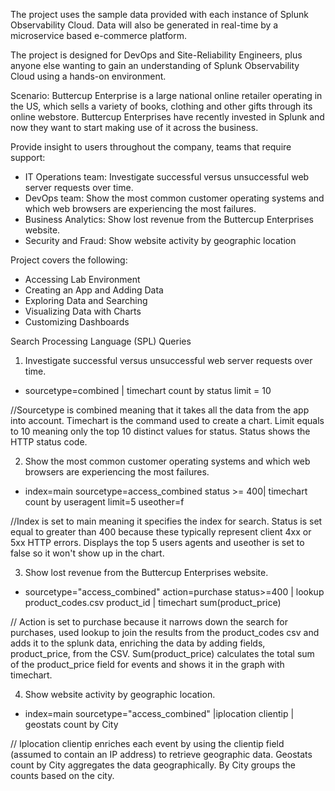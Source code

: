 The project uses the sample data provided with each instance of Splunk Observability Cloud. Data will also be generated in real-time by a microservice based e-commerce platform.

The project is designed for DevOps and Site-Reliability Engineers, plus anyone else wanting to gain an understanding of Splunk Observability Cloud using a hands-on environment.

Scenario:
Buttercup Enterprise is a large national online retailer operating in the US, which sells a variety of books, clothing and other gifts through its online webstore.
Buttercup Enterprises have recently invested in Splunk and now they want to start making use of it across the business.

Provide insight to users throughout the company, teams that require support:
- IT Operations team: Investigate successful versus unsuccessful web server requests over time.
- DevOps team: Show the most common customer operating systems and which web browsers are experiencing the most failures.
- Business Analytics: Show lost revenue from the Buttercup Enterprises website.
- Security and Fraud: Show website activity by geographic location

Project covers the following:
- Accessing Lab Environment
- Creating an App and Adding Data
- Exploring Data and Searching
- Visualizing Data with Charts
- Customizing Dashboards

Search Processing Language (SPL) Queries
1. Investigate successful versus unsuccessful web server requests over time.
- sourcetype=combined | timechart count by status limit = 10

//Sourcetype is combined meaning that it takes all the data from the app into account. Timechart is the command used to create a chart. Limit equals to 10 meaning only the top 10 distinct values for status. Status shows the HTTP status code.

2. Show the most common customer operating systems and which web browsers are experiencing the most failures.
- index=main sourcetype=access_combined status >= 400| timechart count by useragent limit=5 useother=f

//Index is set to main meaning it specifies the index for search. Status is set equal to greater than 400 because these typically represent client 4xx or 5xx HTTP errors. Displays the top 5 users agents and useother is set to false so it won't show up in the chart.

3. Show lost revenue from the Buttercup Enterprises website.
- sourcetype="access_combined" action=purchase status>=400 | lookup product_codes.csv product_id | timechart sum(product_price)

// Action is set to purchase because it narrows down the search for purchases, used lookup to join the results from the product_codes csv and adds it to the splunk data, enriching the data by adding fields, product_price, from the CSV. Sum(product_price) calculates the total sum of the product_price field for events and shows it in the graph with timechart.

4. Show website activity by geographic location.
- index=main sourcetype="access_combined" |iplocation clientip | geostats count by City

// Iplocation clientip enriches each event by using the clientip field (assumed to contain an IP address) to retrieve geographic data. Geostats count by City aggregates the data geographically. By City groups the counts based on the city.
